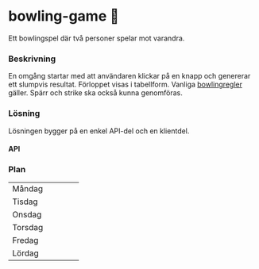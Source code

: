 # bowling-game :bowling:

Ett bowlingspel där två personer spelar mot varandra. 

### Beskrivning

En omgång startar med att användaren klickar på en knapp och genererar ett slumpvis resultat. Förloppet visas i tabellform. Vanliga [bowlingregler](http://www.alltombowling.nu/skola_rakna.php) gäller. Spärr och strike ska också kunna genomföras.

### Lösning

Lösningen bygger på en enkel API-del och en klientdel.

#### API

### Plan

|               |                        |   |   |   |
|---------------|------------------------|---|---|---|
| M&aring;ndag  |                        |   |   |   |
| Tisdag        |                        |   |   |   |
| Onsdag        |                        |   |   |   |
| Torsdag       |                        |   |   |   |
| Fredag        |                        |   |   |   |
| L&ouml;rdag   |                        |   |   |   |

